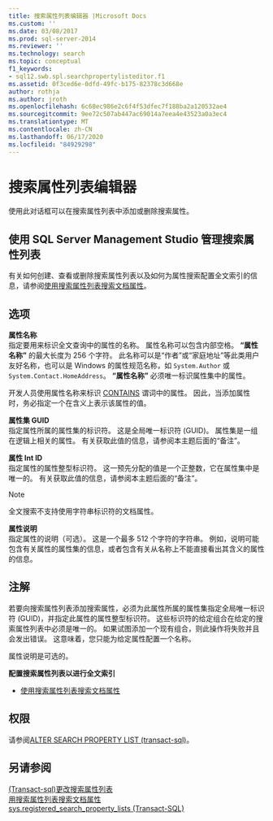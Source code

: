 ```yaml
---
title: 搜索属性列表编辑器 |Microsoft Docs
ms.custom: ''
ms.date: 03/08/2017
ms.prod: sql-server-2014
ms.reviewer: ''
ms.technology: search
ms.topic: conceptual
f1_keywords:
- sql12.swb.spl.searchpropertylisteditor.f1
ms.assetid: 0f3ced6e-0dfd-49fc-b175-82378c3d668e
author: rothja
ms.author: jroth
ms.openlocfilehash: 6c68ec986e2c6f4f53dfec7f188ba2a120532ae4
ms.sourcegitcommit: 9ee72c507ab447ac69014a7eea4e43523a0a3ec4
ms.translationtype: MT
ms.contentlocale: zh-CN
ms.lasthandoff: 06/17/2020
ms.locfileid: "84929298"
---
```

# <a name="search-property-list-editor"></a>搜索属性列表编辑器
  使用此对话框可以在搜索属性列表中添加或删除搜索属性。  
  
## <a name="to-use-sql-server-management-studio-to-manage-search-property-lists"></a>使用 SQL Server Management Studio 管理搜索属性列表  
 有关如何创建、查看或删除搜索属性列表以及如何为属性搜索配置全文索引的信息，请参阅[使用搜索属性列表搜索文档属性](../relational-databases/search/search-document-properties-with-search-property-lists.md)。  
  
## <a name="options"></a>选项  
 **属性名称**  
 指定要用来标识全文查询中的属性的名称。 属性名称可以包含内部空格。 **“属性名称”** 的最大长度为 256 个字符。 此名称可以是“作者”或“家庭地址”等此类用户友好名称，也可以是 Windows 的属性规范名称，如 `System.Author` 或 `System.Contact.HomeAddress`。 **“属性名称”** 必须唯一标识属性集中的属性。  
  
 开发人员使用属性名称来标识 [CONTAINS](/sql/t-sql/queries/contains-transact-sql) 谓词中的属性。 因此，当添加属性时，务必指定一个在含义上表示该属性的值。  
  
 **属性集 GUID**  
 指定属性所属的属性集的标识符。 这是全局唯一标识符 (GUID)。 属性集是一组在逻辑上相关的属性。 有关获取此值的信息，请参阅本主题后面的“备注”。  
  
 **属性 Int ID**  
 指定属性的属性整型标识符。 这一预先分配的值是一个正整数，它在属性集中是唯一的。 有关获取此值的信息，请参阅本主题后面的“备注”。  
  
> [!NOTE]  
>  全文搜索不支持使用字符串标识符的文档属性。  
  
 **属性说明**  
 指定属性的说明（可选）。 这是一个最多 512 个字符的字符串。 例如，说明可能包含有关属性的属性集的信息，或者包含有关从名称上不能直接看出其含义的属性的信息。  
  
## <a name="remarks"></a>注解  
 若要向搜索属性列表添加搜索属性，必须为此属性所属的属性集指定全局唯一标识符 (GUID)，并指定此属性的属性整型标识符。 这些标识符的给定组合在给定的搜索属性列表中必须是唯一的。 如果试图添加一个现有组合，则此操作将失败并且会发出错误。 这意味着，您只能为给定属性配置一个名称。  
  
 属性说明是可选的。  
  
 **配置搜索属性列表以进行全文索引**  
  
-   [使用搜索属性列表搜索文档属性](../relational-databases/search/search-document-properties-with-search-property-lists.md)  
  
## <a name="permissions"></a>权限  
 请参阅[ALTER SEARCH PROPERTY LIST &#40;transact-sql&#41;](/sql/t-sql/statements/alter-search-property-list-transact-sql)。  
  
## <a name="see-also"></a>另请参阅  
 [&#40;Transact-sql&#41;更改搜索属性列表](/sql/t-sql/statements/alter-search-property-list-transact-sql)   
 [用搜索属性列表搜索文档属性](../relational-databases/search/search-document-properties-with-search-property-lists.md)   
 [sys.registered_search_property_lists (Transact-SQL)](/sql/relational-databases/system-catalog-views/sys-registered-search-property-lists-transact-sql)  
  
  
